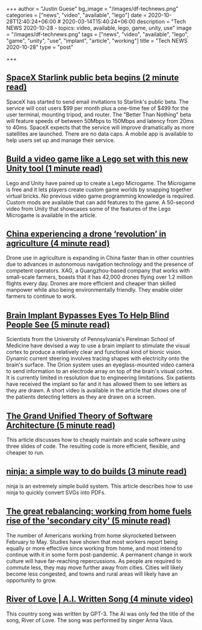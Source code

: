 +++
author = "Justin Guese"
bg_image = "/images/df-technews.png"
categories = ["news", "video", "available", "lego"]
date = 2020-10-28T12:40:24+06:00 # 2020-03-14T15:40:24+06:00
description = "Tech NEWS 2020-10-28 - topics: video, available, lego, game, unity, use"
image = "/images/df-technews.png"
tags = ["news", "video", "available", "lego", "game", "unity", "use", "implant", "article", "working"]
title = "Tech NEWS 2020-10-28"
type = "post"

+++

## [SpaceX Starlink public beta begins (2 minute read)](https://arstechnica.com/information-technology/2020/10/spacex-starlink-public-beta-begins-its-99-a-month-plus-500-up-front//1/010001756eb05502-4a002d62-2e54-4f44-8616-e3b9f3846135-000000/LwSfA_hMGa-lSrCC1Z0O70ME2QEPj2xpicd_deonRns=164)

SpaceX has started to send email invitations to Starlink's public beta. The service will cost users $99 per month plus a one-time fee of $499 for the user terminal, mounting tripod, and router. The "Better Than Nothing" beta will feature speeds of between 50Mbps to 150Mbps and latency from 20ms to 40ms. SpaceX expects that the service will improve dramatically as more satellites are launched. There are no data caps. A mobile app is available to help users set up and manage their service.

## [Build a video game like a Lego set with this new Unity tool (1 minute read)](https://www.theverge.com/2020/10/26/21535212/lego-microgame-unity-game-engine-programming/1/010001756eb05502-4a002d62-2e54-4f44-8616-e3b9f3846135-000000/uVTEcKda4f6wHedTN5k9MG2QNPsMtET9Xw-GPKmfwlU=164)

Lego and Unity have paired up to create a Lego Microgame. The Microgame is free and it lets players create custom game worlds by snapping together virtual bricks. No previous video game programming knowledge is required. Custom mods are available that can add features to the game. A 50-second video from Unity that showcases some of the features of the Lego Microgame is available in the article.

## [China experiencing a drone ‘revolution’ in agriculture (4 minute read)](https://asiatimes.com/2020/10/china-experiencing-a-drone-revolution-in-agriculture//1/010001756eb05502-4a002d62-2e54-4f44-8616-e3b9f3846135-000000/gyxWmFw_NsrPpPVnkw-IRYYNJqxS8wNGvLNYeQ5iTZs=164)

Drone use in agriculture is expanding in China faster than in other countries due to advances in autonomous navigation technology and the presence of competent operators. XAG, a Guangzhou-based company that works with small-scale farmers, boasts that it has 42,000 drones flying over 1.2 million flights every day. Drones are more efficient and cheaper than skilled manpower while also being environmentally friendly. They enable older farmers to continue to work.

## [Brain Implant Bypasses Eyes To Help Blind People See (5 minute read)](https://spectrum.ieee.org/the-human-os/biomedical/bionics/progress-toward-a-brain-implant-for-the-blind/1/010001756eb05502-4a002d62-2e54-4f44-8616-e3b9f3846135-000000/c1BWuT6MfyFfA1fAaFL8JxHDq3s8Lkhrr8mk4YnALNk=164)

Scientists from the University of Pennsylvania's Perelman School of Medicine have devised a way to use a brain implant to stimulate the visual cortex to produce a relatively clear and functional kind of bionic vision. Dynamic current steering involves tracing shapes with electricity onto the brain's surface. The Orion system uses an eyeglass-mounted video camera to send information to an electrode array on top of the brain's visual cortex. It is currently limited in resolution due to engineering limitations. Six patients have received the implant so far and it has allowed them to see letters as they are drawn. A short video is available in the article that shows one of the patients detecting letters as they are drawn on a screen.

## [The Grand Unified Theory of Software Architecture (5 minute read)](https://danuker.go.ro/the-grand-unified-theory-of-software-architecture.html/1/010001756eb05502-4a002d62-2e54-4f44-8616-e3b9f3846135-000000/mXATjDy-155s_Phoxfkc_TVXZR_77sjtQGKIU30P7nk=164)

This article discusses how to cheaply maintain and scale software using three slides of code. The resulting code is more efficient, flexible, and cheaper to run.

## [ninja: a simple way to do builds (3 minute read)](https://jvns.ca/blog/2020/10/26/ninja--a-simple-way-to-do-builds//1/010001756eb05502-4a002d62-2e54-4f44-8616-e3b9f3846135-000000/jxX27LVNBjVlU4wm0GW56ZRlHkEkmHYqe6oGc6gdFzY=164)

ninja is an extremely simple build system. This article describes how to use ninja to quickly convert SVGs into PDFs.

## [The great rebalancing: working from home fuels rise of the 'secondary city' (5 minute read)](https://www.theguardian.com/cities/2020/oct/26/the-great-rebalancing-working-from-home-fuels-rise-of-the-secondary-city/1/010001756eb05502-4a002d62-2e54-4f44-8616-e3b9f3846135-000000/5eIAzfoGyrdLf2HgQ7xI9gRhHpLimiL1Xj_e99HrX5A=164)

The number of Americans working from home skyrocketed between February to May. Studies have shown that most workers report being equally or more effective since working from home, and most intend to continue with it in some form post-pandemic. A permanent change in work culture will have far-reaching repercussions. As people are required to commute less, they may move further away from cities. Cities will likely become less congested, and towns and rural areas will likely have an opportunity to grow.

## [River of Love | A.I. Written Song (4 minute video)](https://www.youtube.com/watch?v=QX2XCBH-6zQ/1/010001756eb05502-4a002d62-2e54-4f44-8616-e3b9f3846135-000000/hcDGwn5bBscqaB_ee4X--5JVCveouLWVrBV1y8G23pg=164)

This country song was written by GPT-3. The AI was only fed the title of the song, River of Love. The song was performed by singer Anna Vaus.

